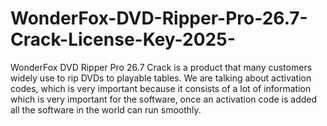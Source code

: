# WonderFox-DVD-Ripper-Pro-26.7-Crack-License-Key-2025-
WonderFox DVD Ripper Pro 26.7 Crack is a product that many customers widely use to rip DVDs to playable tables. We are talking about activation codes, which is very important because it consists of a lot of information which is very important for the software, once an activation code is added all the software in the world can run smoothly.
